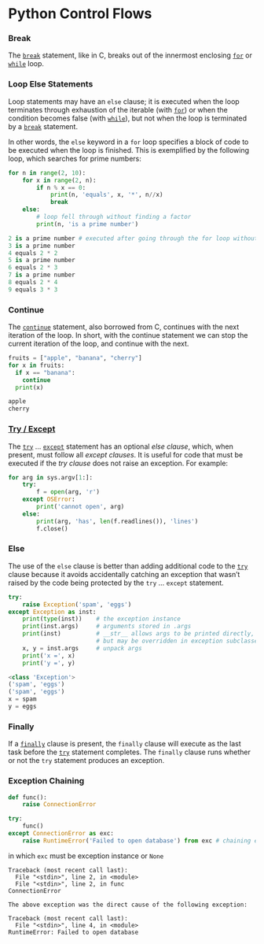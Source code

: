 # Python Control Flows

### Break

The [`break`](https://docs.python.org/3/reference/simple_stmts.html#break) statement, like in C, breaks out of the innermost enclosing [`for`](https://docs.python.org/3/reference/compound_stmts.html#for) or [`while`](https://docs.python.org/3/reference/compound_stmts.html#while) loop.

### Loop Else Statements

Loop statements may have an `else` clause; it is executed when the loop terminates through exhaustion of the iterable (with [`for`](https://docs.python.org/3/reference/compound_stmts.html#for)) or when the condition becomes false (with [`while`](https://docs.python.org/3/reference/compound_stmts.html#while)), but not when the loop is terminated by a [`break`](https://docs.python.org/3/reference/simple_stmts.html#break) statement.  

In other words, the `else` keyword in a `for` loop specifies a block of code to be  executed when the loop is finished. This is exemplified by the following loop, which searches for prime numbers:

```python
for n in range(2, 10):
    for x in range(2, n):
        if n % x == 0:
            print(n, 'equals', x, '*', n//x)
            break
    else:
        # loop fell through without finding a factor
        print(n, 'is a prime number')
```

```py
2 is a prime number # executed after going through the for loop without touching the break statement
3 is a prime number
4 equals 2 * 2
5 is a prime number
6 equals 2 * 3
7 is a prime number
8 equals 2 * 4
9 equals 3 * 3
```

### Continue

The [`continue`](https://docs.python.org/3/reference/simple_stmts.html#continue) statement, also borrowed from C, continues with the next iteration of the loop. In short, with the continue statement we can stop the  current iteration of the loop, and continue with the next.

```python
fruits = ["apple", "banana", "cherry"]
for x in fruits:
  if x == "banana":
    continue
  print(x)
```

```python
apple
cherry
```

### [Try / Except](https://docs.python.org/3/tutorial/errors.html)

The [`try`](https://docs.python.org/3/reference/compound_stmts.html#try) … [`except`](https://docs.python.org/3/reference/compound_stmts.html#except) statement has an optional *else clause*, which, when present, must follow all *except clauses*.  It is useful for code that must be executed if the *try clause* does not raise an exception. For example:

```python
for arg in sys.argv[1:]:
    try:
        f = open(arg, 'r')
    except OSError:
        print('cannot open', arg)
    else:
        print(arg, 'has', len(f.readlines()), 'lines')
        f.close()
```

### Else

The use of the `else` clause is better than adding additional code to the [`try`](https://docs.python.org/3/reference/compound_stmts.html#try) clause because it avoids accidentally catching an exception that wasn’t raised by the code being protected by the `try` … `except` statement.

```python
try:
    raise Exception('spam', 'eggs')
except Exception as inst:
    print(type(inst))    # the exception instance
    print(inst.args)     # arguments stored in .args
    print(inst)          # __str__ allows args to be printed directly,
                         # but may be overridden in exception subclasses
    x, y = inst.args     # unpack args
    print('x =', x)
    print('y =', y)
```

```python
<class 'Exception'>
('spam', 'eggs')
('spam', 'eggs')
x = spam
y = eggs
```

### Finally

If a [`finally`](https://docs.python.org/3/reference/compound_stmts.html#finally) clause is present, the `finally` clause will execute as the last task before the [`try`](https://docs.python.org/3/reference/compound_stmts.html#try) statement completes. The `finally` clause runs whether or not the `try` statement produces an exception.

### Exception Chaining

```python
def func():
    raise ConnectionError

try:
    func()
except ConnectionError as exc:
    raise RuntimeError('Failed to open database') from exc # chaining exceptions
```

in which `exc` must be exception instance or `None`

```control
Traceback (most recent call last):
  File "<stdin>", line 2, in <module>
  File "<stdin>", line 2, in func
ConnectionError

The above exception was the direct cause of the following exception:

Traceback (most recent call last):
  File "<stdin>", line 4, in <module>
RuntimeError: Failed to open database
```

